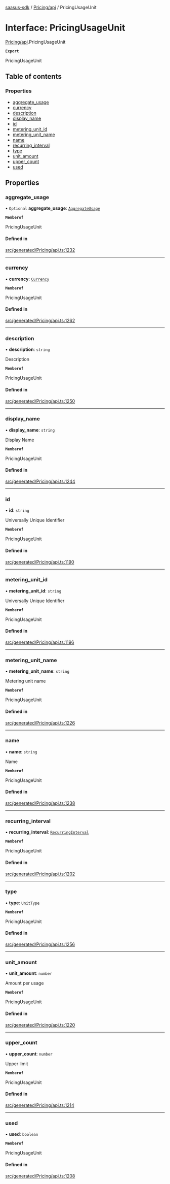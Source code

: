 [saasus-sdk](../README.md) / [Pricing/api](../modules/Pricing_api.md) / PricingUsageUnit

# Interface: PricingUsageUnit

[Pricing/api](../modules/Pricing_api.md).PricingUsageUnit

**`Export`**

PricingUsageUnit

## Table of contents

### Properties

- [aggregate\_usage](Pricing_api.PricingUsageUnit.md#aggregate_usage)
- [currency](Pricing_api.PricingUsageUnit.md#currency)
- [description](Pricing_api.PricingUsageUnit.md#description)
- [display\_name](Pricing_api.PricingUsageUnit.md#display_name)
- [id](Pricing_api.PricingUsageUnit.md#id)
- [metering\_unit\_id](Pricing_api.PricingUsageUnit.md#metering_unit_id)
- [metering\_unit\_name](Pricing_api.PricingUsageUnit.md#metering_unit_name)
- [name](Pricing_api.PricingUsageUnit.md#name)
- [recurring\_interval](Pricing_api.PricingUsageUnit.md#recurring_interval)
- [type](Pricing_api.PricingUsageUnit.md#type)
- [unit\_amount](Pricing_api.PricingUsageUnit.md#unit_amount)
- [upper\_count](Pricing_api.PricingUsageUnit.md#upper_count)
- [used](Pricing_api.PricingUsageUnit.md#used)

## Properties

### aggregate\_usage

• `Optional` **aggregate\_usage**: [`AggregateUsage`](../enums/Pricing_api.AggregateUsage.md)

**`Memberof`**

PricingUsageUnit

#### Defined in

[src/generated/Pricing/api.ts:1232](https://github.com/saasus-platform/saasus-sdk-javascript/blob/c6c266c/src/generated/Pricing/api.ts#L1232)

___

### currency

• **currency**: [`Currency`](../enums/Pricing_api.Currency.md)

**`Memberof`**

PricingUsageUnit

#### Defined in

[src/generated/Pricing/api.ts:1262](https://github.com/saasus-platform/saasus-sdk-javascript/blob/c6c266c/src/generated/Pricing/api.ts#L1262)

___

### description

• **description**: `string`

Description

**`Memberof`**

PricingUsageUnit

#### Defined in

[src/generated/Pricing/api.ts:1250](https://github.com/saasus-platform/saasus-sdk-javascript/blob/c6c266c/src/generated/Pricing/api.ts#L1250)

___

### display\_name

• **display\_name**: `string`

Display Name

**`Memberof`**

PricingUsageUnit

#### Defined in

[src/generated/Pricing/api.ts:1244](https://github.com/saasus-platform/saasus-sdk-javascript/blob/c6c266c/src/generated/Pricing/api.ts#L1244)

___

### id

• **id**: `string`

Universally Unique Identifier

**`Memberof`**

PricingUsageUnit

#### Defined in

[src/generated/Pricing/api.ts:1190](https://github.com/saasus-platform/saasus-sdk-javascript/blob/c6c266c/src/generated/Pricing/api.ts#L1190)

___

### metering\_unit\_id

• **metering\_unit\_id**: `string`

Universally Unique Identifier

**`Memberof`**

PricingUsageUnit

#### Defined in

[src/generated/Pricing/api.ts:1196](https://github.com/saasus-platform/saasus-sdk-javascript/blob/c6c266c/src/generated/Pricing/api.ts#L1196)

___

### metering\_unit\_name

• **metering\_unit\_name**: `string`

Metering unit name

**`Memberof`**

PricingUsageUnit

#### Defined in

[src/generated/Pricing/api.ts:1226](https://github.com/saasus-platform/saasus-sdk-javascript/blob/c6c266c/src/generated/Pricing/api.ts#L1226)

___

### name

• **name**: `string`

Name

**`Memberof`**

PricingUsageUnit

#### Defined in

[src/generated/Pricing/api.ts:1238](https://github.com/saasus-platform/saasus-sdk-javascript/blob/c6c266c/src/generated/Pricing/api.ts#L1238)

___

### recurring\_interval

• **recurring\_interval**: [`RecurringInterval`](../enums/Pricing_api.RecurringInterval.md)

**`Memberof`**

PricingUsageUnit

#### Defined in

[src/generated/Pricing/api.ts:1202](https://github.com/saasus-platform/saasus-sdk-javascript/blob/c6c266c/src/generated/Pricing/api.ts#L1202)

___

### type

• **type**: [`UnitType`](../enums/Pricing_api.UnitType.md)

**`Memberof`**

PricingUsageUnit

#### Defined in

[src/generated/Pricing/api.ts:1256](https://github.com/saasus-platform/saasus-sdk-javascript/blob/c6c266c/src/generated/Pricing/api.ts#L1256)

___

### unit\_amount

• **unit\_amount**: `number`

Amount per usage

**`Memberof`**

PricingUsageUnit

#### Defined in

[src/generated/Pricing/api.ts:1220](https://github.com/saasus-platform/saasus-sdk-javascript/blob/c6c266c/src/generated/Pricing/api.ts#L1220)

___

### upper\_count

• **upper\_count**: `number`

Upper limit

**`Memberof`**

PricingUsageUnit

#### Defined in

[src/generated/Pricing/api.ts:1214](https://github.com/saasus-platform/saasus-sdk-javascript/blob/c6c266c/src/generated/Pricing/api.ts#L1214)

___

### used

• **used**: `boolean`

**`Memberof`**

PricingUsageUnit

#### Defined in

[src/generated/Pricing/api.ts:1208](https://github.com/saasus-platform/saasus-sdk-javascript/blob/c6c266c/src/generated/Pricing/api.ts#L1208)
